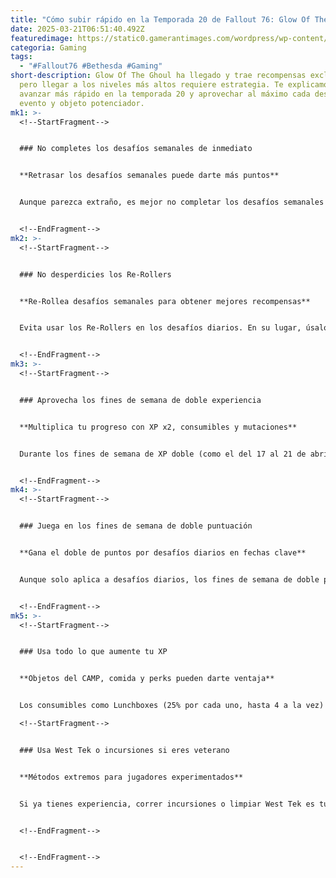 ```yaml
---
title: "Cómo subir rápido en la Temporada 20 de Fallout 76: Glow Of The Ghoul"
date: 2025-03-21T06:51:40.492Z
featuredimage: https://static0.gamerantimages.com/wordpress/wp-content/uploads/wm/2025/03/mixcollage-19-mar-2025-09-44-pm-887.jpg?q=49&fit=crop&w=1140&h=&dpr=2
categoria: Gaming
tags:
  - "#Fallout76 #Bethesda #Gaming"
short-description: Glow Of The Ghoul ha llegado y trae recompensas exclusivas,
  pero llegar a los niveles más altos requiere estrategia. Te explicamos cómo
  avanzar más rápido en la temporada 20 y aprovechar al máximo cada desafío,
  evento y objeto potenciador.
mk1: >-
  <!--StartFragment-->


  ### No completes los desafíos semanales de inmediato


  **Retrasar los desafíos semanales puede darte más puntos**


  Aunque parezca extraño, es mejor no completar los desafíos semanales apenas se activan. Uno de ellos, ganar tres Estrellas Doradas, se logra al completar todos los desafíos diarios durante tres días. Lo ideal es esperar hasta el tercer día y antes de reclamar esa tercera estrella, usar un potenciador de puntuación (*Score Booster*) que aumentará tus puntos en un 25% durante 24 horas. De esta manera, también se aplicará el bono a los desafíos diarios de los dos días previos y al resto de los semanales que completes después.


  <!--EndFragment-->
mk2: >-
  <!--StartFragment-->


  ### No desperdicies los Re-Rollers


  **Re-Rollea desafíos semanales para obtener mejores recompensas**


  Evita usar los Re-Rollers en los desafíos diarios. En su lugar, úsalos en los semanales, ya que estos tienen más posibilidades de convertirse en desafíos épicos con mejores recompensas. Además, si quieres evitar completar un desafío semanal demasiado pronto, puedes cambiarlo por otro menos riesgoso mientras esperas el momento ideal para usar tu potenciador de puntuación.


  <!--EndFragment-->
mk3: >-
  <!--StartFragment-->


  ### Aprovecha los fines de semana de doble experiencia


  **Multiplica tu progreso con XP x2, consumibles y mutaciones**


  Durante los fines de semana de XP doble (como el del 17 al 21 de abril), cada 10,000 XP obtenidos te otorgan 100 puntos de progreso si estás entre los rangos 1 y 100. Si usas potenciadores como Lunchboxes, Cranberry Relish y mutaciones como Egg Head, puedes cuadruplicar tu ganancia de XP. Ideal para combinar con los desafíos diarios y avanzar velozmente en la temporada.


  <!--EndFragment-->
mk4: >-
  <!--StartFragment-->


  ### Juega en los fines de semana de doble puntuación


  **Gana el doble de puntos por desafíos diarios en fechas clave**


  Aunque solo aplica a desafíos diarios, los fines de semana de doble puntuación son una excelente oportunidad para recuperar el tiempo perdido. Marca las fechas clave: 3 al 7 de abril, 22 al 26 de mayo y 20 al 24 de junio. Si logras sincronizar un *Score Booster* con uno de estos fines de semana, los puntos se acumularán aún más rápido.


  <!--EndFragment-->
mk5: >-
  <!--StartFragment-->


  ### Usa todo lo que aumente tu XP


  **Objetos del CAMP, comida y perks pueden darte ventaja**


  Los consumibles como Lunchboxes (25% por cada uno, hasta 4 a la vez) o Cranberry Relish (10%) son básicos. Pero también puedes dormir en tu CAMP (+5%), usar armaduras con efecto de inteligencia, unirte a un equipo, tener mutaciones, y más. Todo esto se acumula y te ayuda a subir más rápido. Si combinas estas mejoras con el farmeo en lugares como West Tek, los resultados son sorprendentes.\

  <!--StartFragment-->


  ### Usa West Tek o incursiones si eres veterano


  **Métodos extremos para jugadores experimentados**


  Si ya tienes experiencia, correr incursiones o limpiar West Tek es tu mejor opción. Las incursiones te dan cientos de miles de XP si las completas (aunque son extremadamente difíciles), y West Tek es ideal para farmear enemigos rápidamente y repetir el desafío de ganar XP. En ambas opciones, asegúrate de ir bien equipado y llevar suficientes municiones.


  <!--EndFragment-->


  <!--EndFragment-->
---
```

